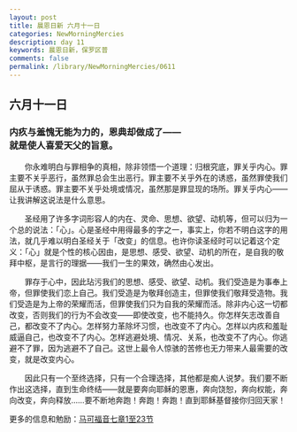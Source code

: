 ```yaml
---
layout: post
title: 晨恩日新 六月十一日
categories: NewMorningMercies
description: day 11
keywords: 晨恩日新，保罗区普
comments: false
permalink: /library/NewMorningMercies/0611
---
```


## 六月十一日

### 内疚与羞愧无能为力的，恩典却做成了—— <br> 就是使人喜爱天父的旨意。

&emsp;&emsp;你永难明白与罪相争的真相，除非领悟一个道理：归根究底，罪关乎内心。罪主要不关乎恶行，虽然罪总会生出恶行。罪主要不关乎外在的诱惑，虽然罪使我们屈从于诱惑。罪主要不关乎处境或情况，虽然那是罪显现的场所。罪关乎内心——让我讲解这说法是什么意思。

&emsp;&emsp;圣经用了许多字词形容人的内在、灵命、思想、欲望、动机等，但可以归为一个总的说法：「心」。心是圣经中用得最多的字之一，事实上，你若不明白这字的用法，就几乎难以明白圣经关于「改变」的信息。也许你读圣经时可以记着这个定义：「心」就是个性的核心因由，是思想、感受、欲望、动机的所在，是自我的敬拜中枢，是言行的理据——我们一生的果效，确然由心发出。

&emsp;&emsp;罪存于心中，因此玷污我们的思想、感受、欲望、动机。我们受造是为事奉上帝，但罪使我们恋上自己。我们受造是为敬拜创造主，但罪使我们敬拜受造物。我们受造是为上帝的荣耀而活，但罪使我们只为自我的荣耀而活。除非内心这一切都改变，否则我们的行为不会改变——即使改变，也不能持久。你怎样矢志改善自己，都改变不了内心。怎样努力革除坏习惯，也改变不了内心。怎样以内疚和羞耻威逼自己，也改变不了内心。怎样逃避处境、情况、关系，也改变不了内心。你逃避不了罪，因为逃避不了自己。这世上最令人惊骇的苦修也无力带来人最需要的改变，就是改变内心。

&emsp;&emsp;因此只有一个至终选择，只有一个合理选择，其他都是痴人说梦。我们要不断作出这选择，直到生命终结——就是要奔向耶稣的恩惠，奔向饶恕，奔向权能，奔向改变，奔向释放……要不断地奔跑！奔跑！奔跑！直到耶稣基督接你归回天家！

更多的信息和勉励：[马可福音七章1至23节]()
